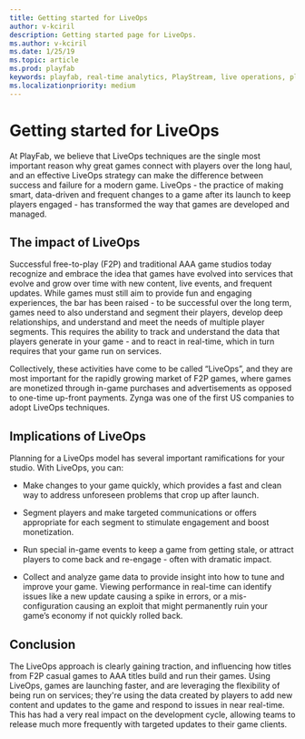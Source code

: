 ```yaml
---
title: Getting started for LiveOps
author: v-kciril
description: Getting started page for LiveOps.
ms.author: v-kciril
ms.date: 1/25/19
ms.topic: article
ms.prod: playfab
keywords: playfab, real-time analytics, PlayStream, live operations, player behaviors, event archiving, data export, player data, webhooks, analytic reporting, reports
ms.localizationpriority: medium
---
```


# Getting started for LiveOps

At PlayFab, we believe that LiveOps techniques are the single most important reason why great games connect with players over the long haul, and an effective LiveOps strategy can make the difference between success and failure for a modern game. LiveOps - the practice of making smart, data-driven and frequent changes to a game  after its launch to keep players engaged - has transformed the way that games are developed and managed.

## The impact of LiveOps

Successful free-to-play (F2P) and traditional AAA game studios today recognize and embrace the idea that games have evolved into services that evolve and grow over time with new content, live events, and frequent updates. While games must still aim to provide fun and engaging experiences, the bar has been raised - to be successful over the long term, games need to also understand and segment their players, develop deep relationships, and understand and meet the needs of multiple player segments. This requires the ability to track and understand the data that players generate in your game - and to react in real-time, which in turn requires that your game run on services.

Collectively, these activities have come to be called “LiveOps”, and they are most important for the rapidly growing market of F2P games, where games are monetized through in-game purchases and advertisements as opposed to one-time up-front payments. Zynga was one of the first US companies to adopt LiveOps techniques.

## Implications of LiveOps

Planning for a LiveOps model has several important ramifications for your studio. With LiveOps, you can:

- Make changes to your game quickly, which provides a fast and clean way to address unforeseen problems that crop up after launch. 

- Segment players and make targeted communications or offers appropriate for each segment to stimulate engagement and boost monetization.

- Run special in-game events to keep a game from getting stale, or attract players to come back and re-engage - often with dramatic impact.

- Collect and analyze game data to provide insight into how to tune and improve your game. Viewing performance in real-time can identify issues like a new update causing a spike in errors, or a mis-configuration causing an exploit that might permanently ruin your game’s economy if not quickly rolled back.

## Conclusion

The LiveOps approach is clearly gaining traction, and influencing how titles from F2P casual games to AAA titles build and run their games. Using LiveOps, games are launching faster, and are leveraging the flexibility of being run on services; they're using the data created by players to add new content and updates to the game and respond to issues in near real-time. This has had a very real impact on the 
development cycle, allowing teams to release much more frequently with targeted updates to their game clients.

